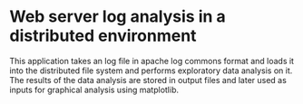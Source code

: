 # Web server log analysis in a distributed environment 

This application takes an log file in apache log commons format and loads it into the distributed file system and performs exploratory data analysis on it. The results of the data analysis are stored in output files and later used as inputs for graphical analysis using matplotlib.


